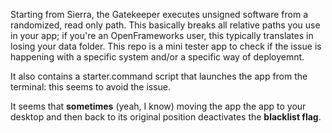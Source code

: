 Starting from Sierra, the Gatekeeper executes unsigned software from a randomized, read only path. This basically breaks all relative paths you use in your app; if you're an OpenFrameworks user, this typically translates in losing your data folder.
This repo is a mini tester app to check if the issue is happening with a specific system and/or a specific way of deployemnt.

It also contains a starter.command script that launches the app from the terminal: this seems to avoid the issue.

It seems that **sometimes** (yeah, I know) moving the app the app to your desktop and then back to its original position deactivates the **blacklist flag**.
